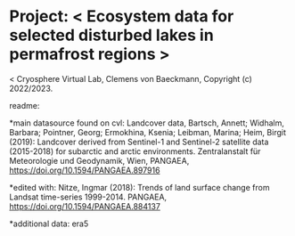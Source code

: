 # Project: < Ecosystem data for selected disturbed lakes in permafrost regions >
<
Cryosphere Virtual Lab, Clemens von Baeckmann, Copyright (c) 2022/2023. 

readme: 

*main datasource found on cvl: Landcover data, Bartsch, Annett; Widhalm, Barbara; Pointner, Georg; Ermokhina, Ksenia; Leibman, Marina; Heim, Birgit (2019): Landcover derived from Sentinel-1 and Sentinel-2 satellite data (2015-2018) for subarctic and arctic environments. Zentralanstalt für Meteorologie und
Geodynamik, Wien, PANGAEA, https://doi.org/10.1594/PANGAEA.897916 

*edited with: Nitze, Ingmar (2018): Trends of land surface change from Landsat time-series 1999-2014.
PANGAEA, https://doi.org/10.1594/PANGAEA.884137

*additional data: era5 

>
